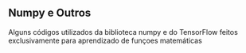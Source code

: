 ## Numpy e Outros
Alguns códigos utilizados da biblioteca numpy e do TensorFlow feitos exclusivamente para aprendizado de funçoes matemáticas

